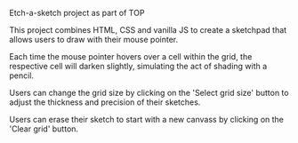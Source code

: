Etch-a-sketch project as part of TOP

This project combines HTML, CSS and vanilla JS to create a sketchpad that allows users to draw with their mouse pointer.

Each time the mouse pointer hovers over a cell within the grid, the respective cell will darken slightly, simulating the act of shading with a pencil.

Users can change the grid size by clicking on the 'Select grid size' button to adjust the thickness and precision of their sketches.

Users can erase their sketch to start with a new canvass by clicking on the 'Clear grid' button.
